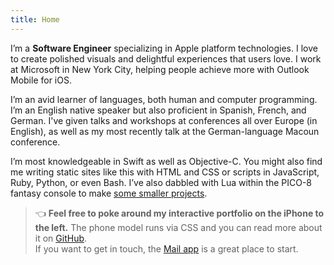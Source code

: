 ```yaml
---
title: Home
---
```


I’m a **Software Engineer** specializing in Apple platform technologies. I love to create polished visuals and delightful experiences that users love. I work at Microsoft in New York City, helping people achieve more with Outlook Mobile for iOS.

I’m an avid learner of languages, both human and computer programming. I’m an English native speaker but also proficient in Spanish, French, and German. I've given talks and workshops at conferences all over Europe (in English), as well as my most recently talk at the German-language Macoun conference.

I’m most knowledgeable in Swift as well as Objective-C. You might also find me writing static sites like this with HTML and CSS or scripts in JavaScript, Ruby, Python, or even Bash. I’ve also dabbled with Lua within the PICO-8 fantasy console to make [some smaller projects](https://www.lexaloffle.com/bbs/?uid=32612&mode=carts&sub=0).

> 👈 **Feel free to poke around my interactive portfolio on the iPhone to the left.**
> The phone model runs via CSS and you can read more about it on [GitHub](https://github.com/a2/site-playground).  
> If you want to get in touch, the [Mail app](#mail) is a great place to start.
